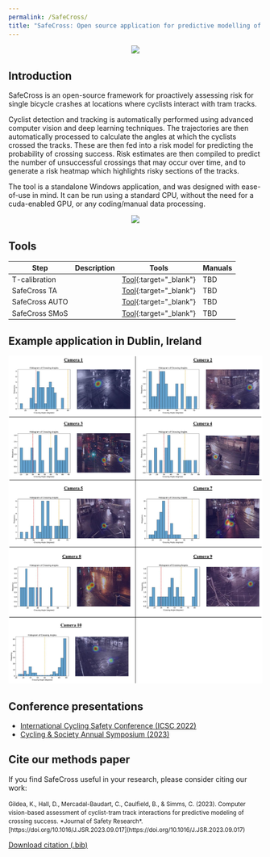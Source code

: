 ```yaml
---
permalink: /SafeCross/
title: "SafeCross: Open source application for predictive modelling of cyclist crossing success on tram tracks"
---
```


<p align="center">
  <img src="/assets/images/SafeCross/SafeCross_AUTO.gif" width="900">
</p>

## Introduction

SafeCross is an open-source framework for proactively assessing risk for single bicycle crashes at locations where cyclists interact with tram tracks. 

Cyclist detection and tracking is automatically performed using advanced computer vision and deep learning techniques. The trajectories are then automatically processed to calculate the angles at which the cyclists crossed the tracks. These are then fed into a risk model for predicting the probability of crossing success. Risk estimates are then compiled to predict the number of unsuccessful crossings that may occur over time, and to generate a risk heatmap which highlights risky sections of the tracks.

The tool is a standalone Windows application, and was designed with ease-of-use in mind. It can be run using a standard CPU, without the need for a cuda-enabled GPU, or any coding/manual data processing.


<p align="center">
  <img src="/assets/images/SafeCross/SafeCross_pipeline.png" width="900">
</p>

## Tools


| Step                  | Description                                                  | Tools                                     | Manuals                                  |
|-----------------------|--------------------------------------------------------------|-------------------------------------------|------------------------------------------|
| T-calibration               |                        | [Tool](){:target="_blank"} | TBD |
| SafeCross TA               |                        | [Tool](){:target="_blank"} | TBD |
| SafeCross AUTO             |                        | [Tool](){:target="_blank"} | TBD |
| SafeCross SMoS             |                        | [Tool](){:target="_blank"} | TBD |


## Example application in Dublin, Ireland
<p align="center">
  <img src="/assets/images/SafeCross/SafeCross_Dublin.jpg" width="900">
</p>


## Conference presentations
- [International Cycling Safety Conference (ICSC 2022)](https://cyclingsafety.net/)
- [Cycling & Society Annual Symposium (2023)](http://www.cyclingandsociety.org/)

## Cite our methods paper
If you find SafeCross useful in your research, please consider citing our work:

<small>
Gildea, K., Hall, D., Mercadal-Baudart, C., Caulfield, B., & Simms, C. (2023). Computer vision-based assessment of cyclist-tram track interactions for predictive modeling of crossing success. *Journal of Safety Research*. [https://doi.org/10.1016/J.JSR.2023.09.017](https://doi.org/10.1016/J.JSR.2023.09.017)
</small>
  
<a href="/assets/images/SafeCross/SafeCross_Citation.bib" download>Download citation (.bib)</a>
